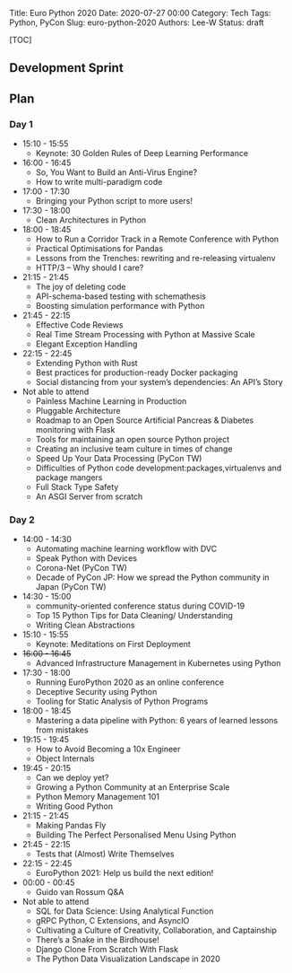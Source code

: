 Title: Euro Python 2020
Date: 2020-07-27 00:00
Category: Tech
Tags: Python, PyCon
Slug: euro-python-2020
Authors: Lee-W
Status: draft

[TOC]

## Development Sprint

## Plan
### Day 1
* 15:10 - 15:55
    * Keynote: 30 Golden Rules of Deep Learning Performance
* 16:00 - 16:45
    * So, You Want to Build an Anti-Virus Engine?
    * How to write multi-paradigm code
* 17:00 - 17:30
    * Bringing your Python script to more users!
*  17:30 - 18:00
    * Clean Architectures in Python
* 18:00 - 18:45
    * How to Run a Corridor Track in a Remote Conference with Python
    * Practical Optimisations for Pandas
    * Lessons from the Trenches: rewriting and re-releasing virtualenv
    * HTTP/3 – Why should I care?
* 21:15 - 21:45
    * The joy of deleting code
    * API-schema-based testing with schemathesis
    * Boosting simulation performance with Python
* 21:45 - 22:15
    * Effective Code Reviews
    * Real Time Stream Processing with Python at Massive Scale
    * Elegant Exception Handling
* 22:15 - 22:45
    * Extending Python with Rust
    * Best practices for production-ready Docker packaging
    * Social distancing from your system’s dependencies: An API’s Story
* Not able to attend
    * Painless Machine Learning in Production
    * Pluggable Architecture
    * Roadmap to an Open Source Artificial Pancreas & Diabetes monitoring with Flask
    * Tools for maintaining an open source Python project
    * Creating an inclusive team culture in times of change
    * Speed Up Your Data Processing (PyCon TW)
    * Difficulties of Python code development:packages,virtualenvs and package mangers
    * Full Stack Type Safety
    * An ASGI Server from scratch

### Day 2
* 14:00 - 14:30
    * Automating machine learning workflow with DVC
    * Speak Python with Devices
    * Corona-Net (PyCon TW)
    * Decade of PyCon JP: How we spread the Python community in Japan (PyCon TW)
* 14:30 - 15:00
    * community-oriented conference status during COVID-19
    * Top 15 Python Tips for Data Cleaning/ Understanding
    * Writing Clean Abstractions
* 15:10 - 15:55
    * Keynote: Meditations on First Deployment
* ~~16:00 - 16:45~~
    * Advanced Infrastructure Management in Kubernetes using Python
* 17:30 - 18:00
    * Running EuroPython 2020 as an online conference
    * Deceptive Security using Python
    * Tooling for Static Analysis of Python Programs
* 18:00 - 18:45
    * Mastering a data pipeline with Python: 6 years of learned lessons from mistakes
* 19:15 - 19:45
    * How to Avoid Becoming a 10x Engineer
    * Object Internals
* 19:45 - 20:15
    * Can we deploy yet?
    * Growing a Python Community at an Enterprise Scale
    * Python Memory Management 101
    * Writing Good Python
* 21:15 - 21:45
    * Making Pandas Fly
    * Building The Perfect Personalised Menu Using Python
* 21:45 - 22:15
    * Tests that (Almost) Write Themselves
* 22:15 - 22:45
    * EuroPython 2021: Help us build the next edition!
* 00:00 - 00:45
    * Guido van Rossum Q&A
* Not able to attend
    * SQL for Data Science: Using Analytical Function
    * gRPC Python, C Extensions, and AsyncIO
    * Cultivating a Culture of Creativity, Collaboration, and Captainship
    * There’s a Snake in the Birdhouse!
    * Django Clone From Scratch With Flask
    * The Python Data Visualization Landscape in 2020
